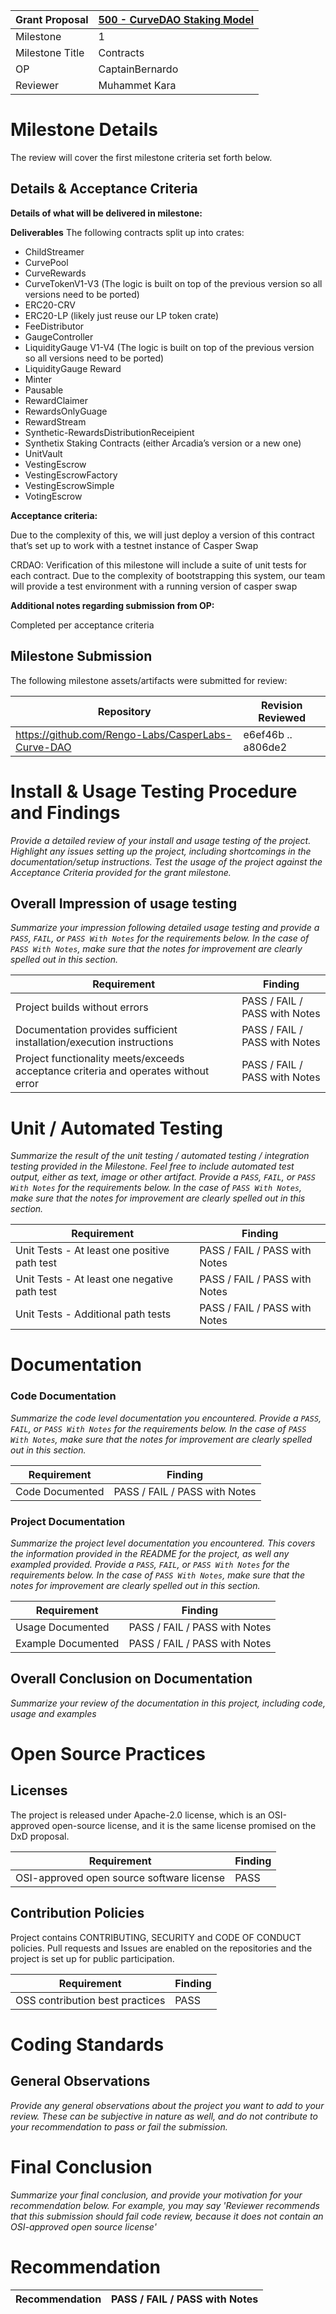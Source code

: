 Grant Proposal | [500 - CurveDAO Staking Model](https://portal.devxdao.com/public-proposals/500)
------------ | -------------
Milestone | 1
Milestone Title | Contracts
OP | CaptainBernardo
Reviewer | Muhammet Kara

# Milestone Details
The review will cover the first milestone criteria set forth below.

## Details & Acceptance Criteria

**Details of what will be delivered in milestone:**

**Deliverables**
The following contracts split up into crates:
- ChildStreamer
- CurvePool
- CurveRewards
- CurveTokenV1-V3 (The logic is built on top of the previous version so all versions need to be ported)
- ERC20-CRV
- ERC20-LP (likely just reuse our LP token crate)
- FeeDistributor
- GaugeController
- LiquidityGauge V1-V4 (The logic is built on top of the previous version so all versions need to be ported)
- LiquidityGauge Reward
- Minter
- Pausable
- RewardClaimer
- RewardsOnlyGuage
- RewardStream
- Synthetic-RewardsDistributionReceipient
- Synthetix Staking Contracts (either Arcadia’s version or a new one)
- UnitVault
- VestingEscrow
- VestingEscrowFactory
- VestingEscrowSimple
- VotingEscrow

**Acceptance criteria:**


Due to the complexity of this, we will just deploy a version of this contract that’s set up to work with a testnet instance of Casper Swap

CRDAO: Verification of this milestone will include a suite of unit tests for each contract.  Due to the complexity of bootstrapping this system, our team will provide a test environment with a running version of casper swap

**Additional notes regarding submission from OP:**

 Completed per acceptance criteria

## Milestone Submission

The following milestone assets/artifacts were submitted for review:

Repository | Revision Reviewed
------------ | -------------
https://github.com/Rengo-Labs/CasperLabs-Curve-DAO | e6ef46b .. a806de2

# Install & Usage Testing Procedure and Findings

_Provide a detailed review of your install and usage testing of the project. Highlight any issues setting up the project,
including shortcomings in the documentation/setup instructions. Test the usage of the project against the Acceptance Criteria
provided for the grant milestone._

## Overall Impression of usage testing

_Summarize your impression following detailed usage testing and provide a `PASS`, `FAIL`, or `PASS With Notes` for the requirements
below. In the case of `PASS With Notes`, make sure that the notes for improvement are clearly spelled out in this section._

Requirement | Finding
------------ | -------------
Project builds without errors | PASS / FAIL / PASS with Notes
Documentation provides sufficient installation/execution instructions | PASS / FAIL / PASS with Notes
Project functionality meets/exceeds acceptance criteria and operates without error | PASS / FAIL / PASS with Notes

# Unit / Automated Testing

_Summarize the result of the unit testing / automated testing / integration testing provided in the Milestone. Feel free to include
automated test output, either as text, image or other artifact. Provide a `PASS`, `FAIL`, or `PASS With Notes` for the requirements
below. In the case of `PASS With Notes`, make sure that the notes for improvement are clearly spelled out in this section._

Requirement | Finding
------------ | -------------
Unit Tests - At least one positive path test | PASS / FAIL / PASS with Notes
Unit Tests - At least one negative path test | PASS / FAIL / PASS with Notes
Unit Tests - Additional path tests | PASS / FAIL / PASS with Notes

# Documentation

### Code Documentation

_Summarize the code level documentation you encountered. Provide a `PASS`, `FAIL`, or `PASS With Notes` for the requirements
below. In the case of `PASS With Notes`, make sure that the notes for improvement are clearly spelled out in this section._

Requirement | Finding
------------ | -------------
Code Documented | PASS / FAIL / PASS with Notes

### Project Documentation

_Summarize the project level documentation you encountered. This covers the information provided in the README for the project, 
as well any exampled provided. Provide a `PASS`, `FAIL`, or `PASS With Notes` for the requirements
below. In the case of `PASS With Notes`, make sure that the notes for improvement are clearly spelled out in this section._

Requirement | Finding
------------ | -------------
Usage Documented | PASS / FAIL / PASS with Notes
Example Documented | PASS / FAIL / PASS with Notes

## Overall Conclusion on Documentation

_Summarize your review of the documentation in this project, including code, usage and examples_

# Open Source Practices

## Licenses

The project is released under Apache-2.0 license, which is an OSI-approved open-source license, and it is the same license promised on the DxD proposal.

Requirement | Finding
------------ | -------------
OSI-approved open source software license | PASS

## Contribution Policies

Project contains CONTRIBUTING, SECURITY and CODE OF CONDUCT policies. Pull requests and Issues are enabled on the repositories and the project is set up for public participation.

Requirement | Finding
------------ | -------------
OSS contribution best practices | PASS

# Coding Standards

## General Observations

_Provide any general observations about the project you want to add to your review. These can be subjective in nature as well, and do not
contribute to your recommendation to pass or fail the submission._

# Final Conclusion

_Summarize your final conclusion, and provide your motivation for your recommendation below. For example, you may say 'Reviewer recommends that this
submission should fail code review, because it does not contain an OSI-approved open source license'_

# Recommendation

Recommendation | PASS / FAIL / PASS with Notes
------------ | -------------
